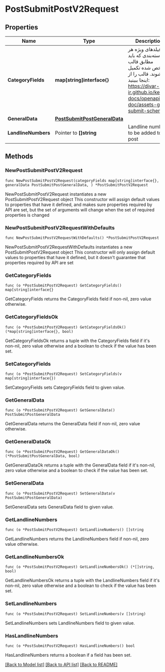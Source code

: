 # PostSubmitPostV2Request

## Properties

Name | Type | Description | Notes
------------ | ------------- | ------------- | -------------
**CategoryFields** | **map[string]interface{}** | فیلدهای ویژه هر دسته‌بندی که باید مطابق قالب مشخص شده تکمیل شوند. قالب را از اینجا ببینید: https://divar-ir.github.io/kenar-docs/openapi-doc/assets-get-submit-schema/ | 
**GeneralData** | [**PostSubmitPostGeneralData**](PostSubmitPostGeneralData.md) |  | 
**LandlineNumbers** | Pointer to **[]string** | Landline numbers to be added to the post | [optional] 

## Methods

### NewPostSubmitPostV2Request

`func NewPostSubmitPostV2Request(categoryFields map[string]interface{}, generalData PostSubmitPostGeneralData, ) *PostSubmitPostV2Request`

NewPostSubmitPostV2Request instantiates a new PostSubmitPostV2Request object
This constructor will assign default values to properties that have it defined,
and makes sure properties required by API are set, but the set of arguments
will change when the set of required properties is changed

### NewPostSubmitPostV2RequestWithDefaults

`func NewPostSubmitPostV2RequestWithDefaults() *PostSubmitPostV2Request`

NewPostSubmitPostV2RequestWithDefaults instantiates a new PostSubmitPostV2Request object
This constructor will only assign default values to properties that have it defined,
but it doesn't guarantee that properties required by API are set

### GetCategoryFields

`func (o *PostSubmitPostV2Request) GetCategoryFields() map[string]interface{}`

GetCategoryFields returns the CategoryFields field if non-nil, zero value otherwise.

### GetCategoryFieldsOk

`func (o *PostSubmitPostV2Request) GetCategoryFieldsOk() (*map[string]interface{}, bool)`

GetCategoryFieldsOk returns a tuple with the CategoryFields field if it's non-nil, zero value otherwise
and a boolean to check if the value has been set.

### SetCategoryFields

`func (o *PostSubmitPostV2Request) SetCategoryFields(v map[string]interface{})`

SetCategoryFields sets CategoryFields field to given value.


### GetGeneralData

`func (o *PostSubmitPostV2Request) GetGeneralData() PostSubmitPostGeneralData`

GetGeneralData returns the GeneralData field if non-nil, zero value otherwise.

### GetGeneralDataOk

`func (o *PostSubmitPostV2Request) GetGeneralDataOk() (*PostSubmitPostGeneralData, bool)`

GetGeneralDataOk returns a tuple with the GeneralData field if it's non-nil, zero value otherwise
and a boolean to check if the value has been set.

### SetGeneralData

`func (o *PostSubmitPostV2Request) SetGeneralData(v PostSubmitPostGeneralData)`

SetGeneralData sets GeneralData field to given value.


### GetLandlineNumbers

`func (o *PostSubmitPostV2Request) GetLandlineNumbers() []string`

GetLandlineNumbers returns the LandlineNumbers field if non-nil, zero value otherwise.

### GetLandlineNumbersOk

`func (o *PostSubmitPostV2Request) GetLandlineNumbersOk() (*[]string, bool)`

GetLandlineNumbersOk returns a tuple with the LandlineNumbers field if it's non-nil, zero value otherwise
and a boolean to check if the value has been set.

### SetLandlineNumbers

`func (o *PostSubmitPostV2Request) SetLandlineNumbers(v []string)`

SetLandlineNumbers sets LandlineNumbers field to given value.

### HasLandlineNumbers

`func (o *PostSubmitPostV2Request) HasLandlineNumbers() bool`

HasLandlineNumbers returns a boolean if a field has been set.


[[Back to Model list]](../README.md#documentation-for-models) [[Back to API list]](../README.md#documentation-for-api-endpoints) [[Back to README]](../README.md)


